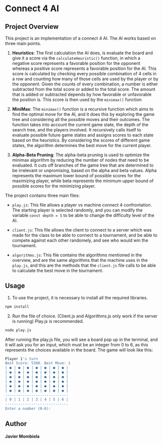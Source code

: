 # Connect 4 AI

## Project Overview
This project is an implementation of a connect 4 AI. The AI works based on three main points. 

1. **Heuristics**: The first calculation the AI does, is evaluate the board and give it a score via the `calculateHeuristic()` function, in which a negative score represents a favorable position for the opponent whereas a positive score represents a favorable position for the AI. This score is calculated by checking every possible combination of 4 cells in a row and counting how many of those cells are used by the player or by the opponent. Given the counts of every combination, a number is either subtracted from the total score or added to the total score. The amount that is added or subtracted depends by how favorable or unfavorable the position is. This score is then used by the `minimax()` function

2. **MiniMax**: The `minimax()` function is a recursive function which aims to find the optimal move for the AI, and it does this by exploring the game tree and considering all the possible moves and their outcomes. The function takes into account the current game state, the depth of the search tree, and the players involved. It recursively calls itself to evaluate possible future game states and assigns scores to each state based on the heuristics. By considering the scores of different game states, the algorithm determines the best move for the current player.

3. **Alpha-Beta Pruning**: The alpha-beta pruning is used to optimize the minimax algorithm by reducing the number of nodes that need to be evaluated. It cuts off branches of the game tree that are determined to be irrelevant or unpromising, based on the alpha and beta values. Alpha represents the maximum lower bound of possible scores for the maximizing player, while beta represents the minimum upper bound of possible scores for the minimizing player. 

The project contains three main files:

- `play.js`: This file allows a player vs machine connect 4 confrontation. The starting player is selected randomly, and you can modify the variable `const depth = 5` to be able to change the difficulty level of the AI.

- `client.js`: This file allows the client to connect to a server which was made for the class to be able to connect to a tournament, and be able to compete against each other randomely, and see who would win the tournament.

- `algorithms.js`: This file contains the algorithms mentioned in the overview, and are the same algorithms that the machine uses in the `play.js`, and this are the methods that the `client.js` file calls to be able to calculate the best move in the tournament.


## Usage 
1. To use the project, it is necessary to install all the required libraries.
```bash
npm install
```

2. Run the file of choice. (Client.js and Algorithms.js only work if the server is running) Play.js is recommended.
```bash
node play.js
```

After running the play.js file, you will see a board pop up in the terminal, and it will ask you for an input, which must be an integer from 0 to 6, as this represents the choices available in the board. The game will look like this:
```bash
Player 1's turn
Best Score: 5300. Best Move: 1
| ● | ● | ● | ● | ● | ● | ● |
| ● | ● | ● | ● | ● | ● | ● |
| ● | ● | ● | ● | ● | ● | ● |
| ● | ● | ● | ● | ● | ● | ● |
| ● | ● | ● | ● | ● | ● | ● |
| ● | ● | ● | ● | ● | ● | ● |
-----------------------------
| 0 | 1 | 2 | 3 | 4 | 5 | 6 |
-----------------------------
Enter a number (0-6):
```

## Author
#### Javier Mombiela